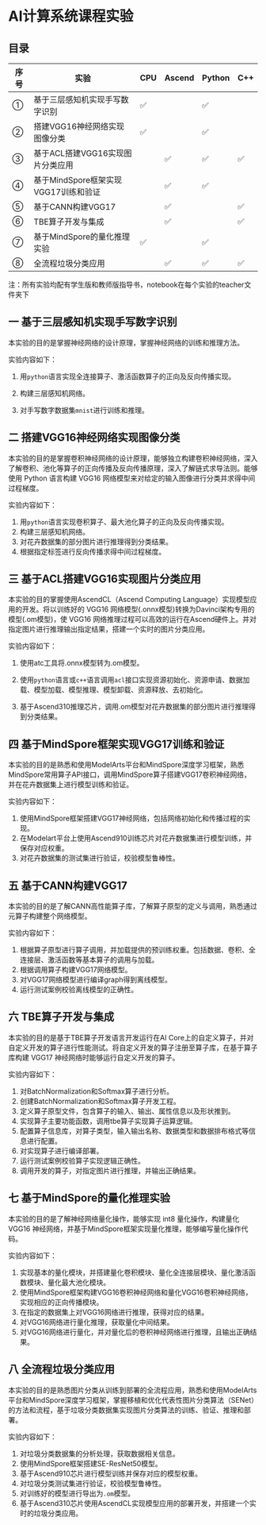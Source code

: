 # AI计算系统课程实验



## 目录

| 序号 | 实验                                 | CPU  | Ascend | Python | C++  |
| ---- | ------------------------------------ | ---- | ------ | ------ | ---- |
| ①    | 基于三层感知机实现手写数字识别       | ✅    |        | ✅      |      |
| ②    | 搭建VGG16神经网络实现图像分类        | ✅    |        | ✅      |      |
| ③    | 基于ACL搭建VGG16实现图片分类应用     |      | ✅      | ✅      | ✅    |
| ④    | 基于MindSpore框架实现VGG17训练和验证 |      | ✅      | ✅      |      |
| ⑤    | 基于CANN构建VGG17                    |      | ✅      |        | ✅    |
| ⑥    | TBE算子开发与集成                    |      | ✅      |        | ✅    |
| ⑦    | 基于MindSpore的量化推理实验          | ✅    |        | ✅      |      |
| ⑧    | 全流程垃圾分类应用                   |      | ✅      | ✅      | ✅    |


注：所有实验均配有学生版和教师版指导书，notebook在每个实验的teacher文件夹下

## 一 基于三层感知机实现手写数字识别

本实验的目的是掌握神经网络的设计原理，掌握神经网络的训练和推理方法。

实验内容如下：

1. 用`python`语言实现全连接算子、激活函数算子的正向及反向传播实现。

2. 构建三层感知机网络。

3. 对手写数字数据集`mnist`进行训练和推理。

   

## 二 搭建VGG16神经网络实现图像分类

本实验的目的是掌握卷积神经网络的设计原理，能够独立构建卷积神经网络，深入了解卷积、池化等算子的正向传播及反向传播原理，深入了解链式求导法则。能够使用 Python 语言构建 VGG16 网络模型来对给定的输入图像进行分类并求得中间过程梯度。

实验内容如下：

1. 用`python`语言实现卷积算子、最大池化算子的正向及反向传播实现。
2. 构建三层感知机网络。
3. 对花卉数据集的部分图片进行推理得到分类结果。
3. 根据指定标签进行反向传播求得中间过程梯度。



## 三 基于ACL搭建VGG16实现图片分类应用

本实验的目的掌握使用AscendCL（Ascend Computing Language）实现模型应用的开发。将以训练好的 VGG16 网络模型(.onnx模型)转换为Davinci架构专用的模型(.om模型)，使 VGG16 网络推理过程可以高效的运行在Ascend硬件上。并对指定图片进行推理输出指定结果，搭建一个实时的图片分类应用。

实验内容如下：

1. 使用atc工具将.onnx模型转为.om模型。

2. 使用`python`语言或`c++`语言调用`acl`接口实现资源初始化、资源申请、数据加载、模型加载、模型推理、模型卸载、资源释放、去初始化。

3. 基于Ascend310推理芯片，调用.om模型对花卉数据集的部分图片进行推理得到分类结果。

   

## 四 基于MindSpore框架实现VGG17训练和验证

本实验的目的是熟悉和使用ModelArts平台和MindSpore深度学习框架，熟悉MindSpore常用算子API接口，调用MindSpore算子搭建VGG17卷积神经网络，并在花卉数据集上进行模型训练和验证。

实验内容如下：

1. 使用MindSpore框架搭建VGG17神经网络，包括网络初始化和传播过程的实现。
2. 在Modelart平台上使用Ascend910训练芯片对花卉数据集进行模型训练，并保存对应权重。
3. 对花卉数据集的测试集进行验证，校验模型鲁棒性。



## 五 基于CANN构建VGG17

本实验的目的是了解CANN高性能算子库，了解算子原型的定义与调用，熟悉通过元算子构建整个网络模型。

实验内容如下：

1. 根据算子原型进行算子调用，并加载提供的预训练权重。包括数据、卷积、全连接层、激活函数等基本算子的调用与加载。
2. 根据调用算子构建VGG17网络模型。
3. 对VGG17网络模型进行编译graph得到离线模型。
4. 运行测试案例校验离线模型的正确性。



## 六 TBE算子开发与集成

本实验的目的是基于TBE算子开发语言开发运行在AI Core上的自定义算子，并对自定义开发的算子进行性能测试。将自定义开发的算子注册至算子库，在基于算子库构建 VGG17 神经网络时能够运行自定义开发的算子。

实验内容如下：

1. 对BatchNormalization和Softmax算子进行分析。
2. 创建BatchNormalization和Softmax算子开发工程。
3. 定义算子原型文件，包含算子的输入、输出、属性信息以及形状推到。
4. 实现算子主要功能函数，调用tbe算子实现算子运算逻辑。
5. 配置算子信息库，对算子类型，输入输出名称、数据类型和数据排布格式等信息进行配置。
6. 对实现算子进行编译部署。
7. 运行测试案例校验算子实现逻辑正确性。
8. 调用开发的算子，对指定图片进行推理，并输出正确结果。



## 七 基于MindSpore的量化推理实验

本实验的目的是了解神经网络量化操作，能够实现 int8 量化操作，构建量化 VGG16 神经网络，并基于MindSpore框架实现量化推理，能够编写量化操作代码。

实验内容如下：

1. 实现基本的量化模块，并搭建量化卷积模块、量化全连接层模块、量化激活函数模块、量化最大池化模块。
2. 使用MindSpore框架构建VGG16卷积神经网络和量化VGG16卷积神经网络，实现相应的正向传播模块。
3. 在指定的数据集上对VGG16网络进行推理，获得对应的结果。
4. 对VGG16网络进行量化推理，获取量化中间结果。
5. 对VGG16网络进行量化，并对量化后的卷积神经网络进行推理，且输出正确结果。



## 八 全流程垃圾分类应用

本实验的目的是熟悉图片分类从训练到部署的全流程应用，熟悉和使用ModelArts平台和MindSpore深度学习框架，掌握移植和优化代表性图片分类算法（SENet）的方法和流程，基于垃圾分类数据集实现图片分类算法的训练、验证、推理和部署。

实验内容如下：

1. 对垃圾分类数据集的分析处理，获取数据相关信息。
2. 使用MindSpore框架搭建SE-ResNet50模型。
3. 基于Ascend910芯片进行模型训练并保存对应的模型权重。
4. 对垃圾分类测试集进行验证，校验模型鲁棒性。
5. 对训练好的模型进行导出为`.om`模型。
6. 基于Ascend310芯片使用AscendCL实现模型应用的部署开发，并搭建一个实时的垃圾分类应用。
